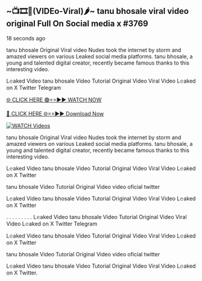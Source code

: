 ## ~📺🎞️👙(VIDEo-Viral)🌶~ tanu bhosale viral video original Full On Social media x #3769

18 seconds ago

tanu bhosale Original Viral video Nudes took the internet by storm and amazed viewers on various Leaked social media platforms. tanu bhosale, a young and talented digital creator, recently became famous thanks to this interesting video.

L𝚎aked Video tanu bhosale Video Tutorial Original Video Viral Video L𝚎aked on X Twitter Telegram

[🌐 CLICK HERE 🟢==►► WATCH NOW](https://valovideo.net/valo-video/?bom)

[🔴 CLICK HERE 🌐==►► Download Now](https://valovideo.net/valo-video/?bom)

[![WATCH Videos](https://i.imgur.com/dJHk4Zq.gif)](https://valovideo.net/valo-video/?bom)

tanu bhosale Original Viral video Nudes took the internet by storm and amazed viewers on various Leaked social media platforms. tanu bhosale, a young and talented digital creator, recently became famous thanks to this interesting video.

L𝚎aked Video tanu bhosale Video Tutorial Original Video Viral Video L𝚎aked on X Twitter

tanu bhosale Video Tutorial Original Video video oficial twitter

L𝚎aked Video tanu bhosale Video Tutorial Original Video Viral Video L𝚎aked on X Twitter

. . . . . . . . . L𝚎aked Video tanu bhosale Video Tutorial Original Video Viral Video L𝚎aked on X Twitter Telegram

L𝚎aked Video tanu bhosale Video Tutorial Original Video Viral Video L𝚎aked on X Twitter

tanu bhosale Video Tutorial Original Video video oficial twitter

L𝚎aked Video tanu bhosale Video Tutorial Original Video Viral Video L𝚎aked on X Twitter.